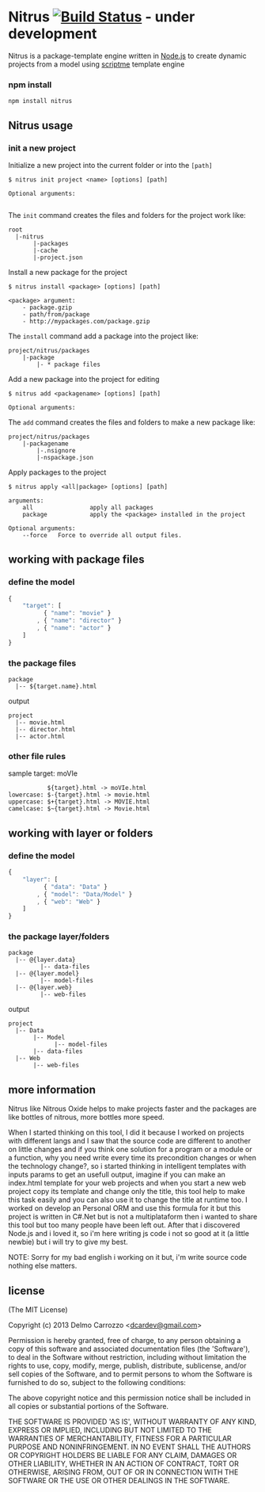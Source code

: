 # Nitrus [![Build Status](https://secure.travis-ci.org/delmosaurio/nitrus.png)](http://travis-ci.org/delmosaurio/nitrus) - under development 

 Nitrus is a package-template engine written in [Node.js](http://nodejs.org/) to create dynamic projects from a model using [scriptme](https://github.com/delmosaurio/scriptme) template engine

### npm install

```
npm install nitrus
```

## Nitrus usage

### init a new project

Initialize a new project into the current folder or into the `[path]`

```
$ nitrus init project <name> [options] [path]

Optional arguments:
	
```

The `init` command creates the files and folders for the project work  like:

```
root
  |-nitrus
       |-packages
       |-cache
       |-project.json
```

Install a new package for the project

```
$ nitrus install <package> [options] [path]

<package> argument:
	- package.gzip
	- path/from/package
	- http://mypackages.com/package.gzip
```

The `install` command add a package into the project  like:

```
project/nitrus/packages
	|-package
		|- * package files
```

Add a new package into the project for editing

```
$ nitrus add <packagename> [options] [path]

Optional arguments:

```

The `add` command creates the files and folders to make a new package like:

```
project/nitrus/packages
	|-packagename
		|-.nsignore
		|-nspackage.json
```

Apply packages to the project

```
$ nitrus apply <all|package> [options] [path]

arguments:
	all                apply all packages
	package            apply the <package> installed in the project
	
Optional arguments:
	--force   Force to override all output files.
```


## working with package files

### define the model

```js
{
	"target": [
		  { "name": "movie" }
		, { "name": "director" }
		, { "name": "actor" }
	]
}
```

### the package files

```
package
  |-- ${target.name}.html
```

output

```
project
  |-- movie.html
  |-- director.html
  |-- actor.html
```

### other file rules

sample target: moVIe

```
           ${target}.html -> moVIe.html
lowercase: $-{target}.html -> movie.html
uppercase: $+{target}.html -> MOVIE.html
camelcase: $~{target}.html -> Movie.html
```

## working with layer or folders

### define the model

```js
{
	"layer": [
		  { "data": "Data" }
		, { "model": "Data/Model" }
		, { "web": "Web" }
	]
}
```
### the package layer/folders

```
package
  |-- @{layer.data}
         |-- data-files 
  |-- @{layer.model}
         |-- model-files
  |-- @{layer.web}
         |-- web-files
```

output

```
project
  |-- Data
       |-- Model
             |-- model-files
       |-- data-files
  |-- Web
       |-- web-files
```

## more information

Nitrus like Nitrous Oxide helps to make projects faster and the packages are like bottles of nitrous, 
more bottles more speed.

When I started thinking on this tool, I did it because I worked on projects with different langs
and I saw that  the source code are different to another on little changes and if you think one solution
for a program or a module or a function, why you need write every time its precondition changes 
or when the technology change?, so i started thinking in intelligent templates with inputs params
to get an usefull output, imagine if you can make an index.html template for your web projects and 
when you start a new web project copy its template and change only the title, this tool help to make this
task easily and you can also use it to change the title at runtime too.
I worked on develop an Personal ORM and use this formula for it but this project is written in C#.Net but
is not a multiplataform then i wanted to share this tool but too many people have been left out. 
After that i discovered Node.js and i loved it, so i'm here writing js code i not so good at it (a little newbie) 
but i will try to give my best.

NOTE: Sorry for my bad english i working on it but, i'm write source code nothing else matters.

## license 

(The MIT License)

Copyright (c) 2013 Delmo Carrozzo &lt;dcardev@gmail.com&gt;

Permission is hereby granted, free of charge, to any person obtaining
a copy of this software and associated documentation files (the
'Software'), to deal in the Software without restriction, including
without limitation the rights to use, copy, modify, merge, publish,
distribute, sublicense, and/or sell copies of the Software, and to
permit persons to whom the Software is furnished to do so, subject to
the following conditions:

The above copyright notice and this permission notice shall be
included in all copies or substantial portions of the Software.

THE SOFTWARE IS PROVIDED 'AS IS', WITHOUT WARRANTY OF ANY KIND,
EXPRESS OR IMPLIED, INCLUDING BUT NOT LIMITED TO THE WARRANTIES OF
MERCHANTABILITY, FITNESS FOR A PARTICULAR PURPOSE AND NONINFRINGEMENT.
IN NO EVENT SHALL THE AUTHORS OR COPYRIGHT HOLDERS BE LIABLE FOR ANY
CLAIM, DAMAGES OR OTHER LIABILITY, WHETHER IN AN ACTION OF CONTRACT,
TORT OR OTHERWISE, ARISING FROM, OUT OF OR IN CONNECTION WITH THE
SOFTWARE OR THE USE OR OTHER DEALINGS IN THE SOFTWARE.